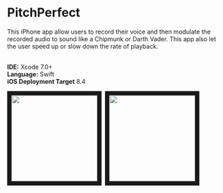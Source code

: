 # PitchPerfect

This iPhone app allow users to record their voice and then modulate the recorded audio to sound like a Chipmunk or Darth Vader. This app also let the user speed up or slow down the rate of playback.

<br><b>IDE:</b> Xcode 7.0+
<br><b>Language:</b> Swift
<br><b>iOS Deployment Target</b> 8.4

<kbd>
<img src="https://bennyspr.com/img/github/pitchPerfect/Simulator_Screen_Shot_1.png" width="200" border="10">
</kbd>

<kbd>
<img src="https://bennyspr.com/img/github/pitchPerfect/Simulator_Screen_Shot_2.png" width="200" border="10">
</kbd>

